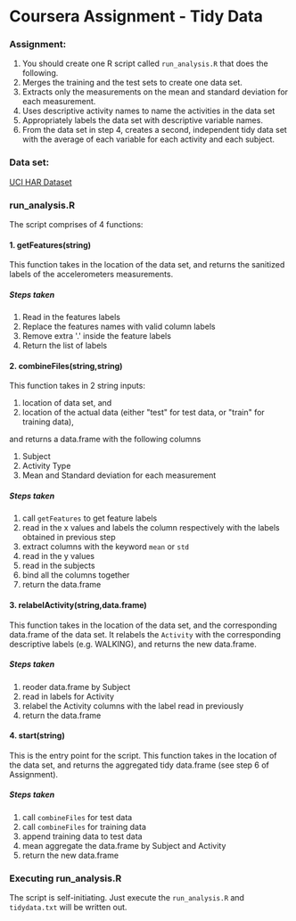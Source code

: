 Coursera Assignment - Tidy Data
===================

### Assignment:
1. You should create one R script called `run_analysis.R` that does the following. 
2. Merges the training and the test sets to create one data set.
3. Extracts only the measurements on the mean and standard deviation for each measurement. 
4. Uses descriptive activity names to name the activities in the data set
5. Appropriately labels the data set with descriptive variable names. 
6. From the data set in step 4, creates a second, independent tidy data set with the average of each variable for each activity and each subject.

### Data set:
[UCI HAR Dataset](https://github.com/eterna2/datasciencecoursera/tree/master/UCI%20HAR%20Dataset)

### run_analysis.R
The script comprises of 4 functions:

#### 1.  getFeatures(string)
This function takes in the location of the data set, and returns the sanitized labels of the accelerometers measurements.

##### Steps taken
1. Read in the features labels
2. Replace the features names with valid column labels
3. Remove extra '.' inside the feature labels
4. Return the list of labels

#### 2.  combineFiles(string,string)
This function takes in 2 string inputs: 

1. location of data set, and
2. location of the actual data (either "test" for test data, or "train" for training data),

and returns a data.frame with the following columns

1. Subject
2. Activity Type
3. Mean and Standard deviation for each measurement

##### Steps taken
1. call `getFeatures` to get feature labels
2. read in the x values and labels the column respectively with the labels obtained in previous step
3. extract columns with the keyword `mean` or `std`
4. read in the y values
5. read in the subjects
6. bind all the columns together
7. return the data.frame

#### 3. relabelActivity(string,data.frame)
This function takes in the location of the data set, and the corresponding data.frame of the data set. It relabels the `Activity` with the corresponding descriptive labels (e.g. WALKING), and returns the new data.frame.  

##### Steps taken
1. reoder data.frame by Subject
2. read in labels for Activity
3. relabel the Activity columns with the label read in previously
4. return the data.frame

#### 4. start(string)
This is the entry point for the script. This function takes in the location of the data set, and returns the aggregated tidy data.frame (see step 6 of Assignment). 

##### Steps taken
1. call `combineFiles` for test data
2. call `combineFiles` for training data
3. append training data to test data
4. mean aggregate the data.frame by Subject and Activity
5. return the new data.frame

### Executing run_analysis.R
The script is self-initiating. Just execute the `run_analysis.R` and `tidydata.txt` will be written out.